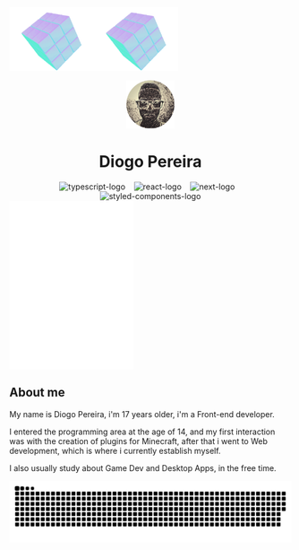 <!--Top cubes-->
<div>
  <div align="center" style="display: flex">
    <img align="left" width="30%" src="/icons/rotatingcube.webp" alt="rotating-cube-1"/>
    <img align="right" width="30%" src="/icons/rotatingcube.webp" alt="rotating-cube-2"/>
  </div>
</div>

<br/>

<!--Top infos-->
<div align="center">
  <img width="17%" src="/icons/perfilphoto-rounded.png"/>
  <h1>Diogo Pereira</h1>
  <div>
    <img width="40px" title="Typescript" src="https://cdn.simpleicons.org/typescript/74c2e8" alt="typescript-logo"/>
    &nbsp;&nbsp;
    <img width="45px" title="React.js" src="https://cdn.simpleicons.org/react/74c2e8" alt="react-logo"/>
    &nbsp;&nbsp;
    <img width="45px" title="Next.js" src="https://cdn.simpleicons.org/next.js/74c2e8" alt="next-logo"/>
    &nbsp;&nbsp;
    <img width="45px" title="Styled-Components" src="https://cdn.simpleicons.org/styledcomponents/74c2e8" alt="styled-components-logo"/>
  </div>
</div>

<!--About me-->
<div>
  <div align="center" style="display: flex">
    <img align="left" width="22%" height="300px" src="/icons/invisible.png" alt="invisible"/>
    <img align="right" width="22%" height="300px" src="/icons/invisible.png" alt="invisible"/>
  </div>
  <h2>About me</h2>
  <p>My name is Diogo Pereira, i'm 17 years older, i'm a Front-end developer.</p>
  <p>I entered the programming area at the age of 14, and my first interaction was with the creation of plugins for Minecraft, after that i went to Web development, which is where i currently establish myself.</p>
  <p>I also usually study about Game Dev and Desktop Apps, in the free time.</p>
</div>

<!--Snake-->
<div align="center">
  <img src="https://github.com/FhillSlinger/FhillSlinger/blob/output/github-contribution-grid-snake.svg" alt="snake-animation"/>
</div>
